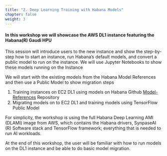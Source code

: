 ```yaml
---
title: "2. Deep Learning Training with Habana Models"
chapter: false
weight: 3
---
```


#### In this workshop we will showcase the AWS DL1 instance featuring the Habana(R) Gaudi HPU

This session will introduce users to the new instance and show the step-by-step how to start an instance, run Habana’s
default models, and convert a public model to run on the instance.  We will use Jupyter Notebooks to show these models running on the Instance

We will start with the existing models from the Habana Model References and then use a Public Model to show migration steps

1. Training instances on EC2 DL1 using models on Habana Github [Model-References](https://github.com/HabanaAI/Model-References) Repository
2. Migrating models on to EC2 DL1 and training models using TensorFlow Public Model

For simplicity, the workshop is using the full Habana Deep Learning AMI (DLAMI) image from AWS, which contains the Habana drivers, SynpaseAI (R) Software stack and TensorFlow framework; everything that is needed to run AI workloads.  

At the end of this workshop, the user will be familiar with how to run models on the DL1 instance and be able to do basic model migration.
